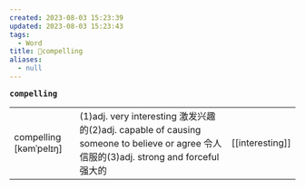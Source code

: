 ```yaml
---
created: 2023-08-03 15:23:39
updated: 2023-08-03 15:23:43
tags:
  - Word
title: 📖compelling
aliases:
  - null
---
```


<pre><strong>compelling</strong></pre>
|   |   |   |
|---|---|---|
|compelling [kəmˈpelɪŋ]|(1)adj. very interesting 激发兴趣的(2)adj. capable of causing someone to believe or agree 令⼈信服的(3)adj. strong and forceful 强⼤的|[[interesting]]|